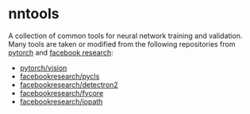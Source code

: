 # nntools
A collection of common tools for neural network training and validation.
Many tools are taken or modified from the following repositories from [pytorch](https://github.com/pytorch) and [facebook research](https://github.com/facebookresearch):

- [pytorch/vision](https://github.com/pytorch/vision)
- [facebookresearch/pycls](https://github.com/facebookresearch/pycls)
- [facebookresearch/detectron2](https://github.com/facebookresearch/detectron2)
- [facebookresearch/fvcore](https://github.com/facebookresearch/fvcore)
- [facebookresearch/iopath](https://github.com/facebookresearch/iopath)
